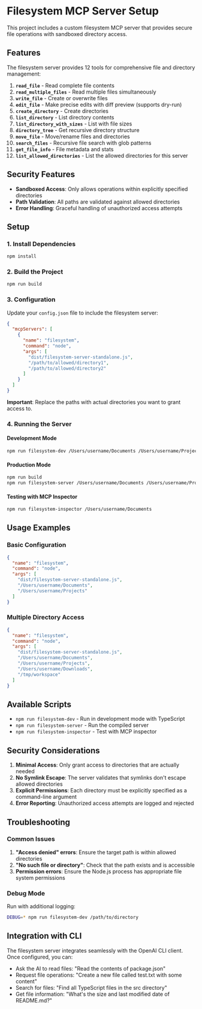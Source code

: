 # Filesystem MCP Server Setup

This project includes a custom filesystem MCP server that provides secure file operations with sandboxed directory access.

## Features

The filesystem server provides 12 tools for comprehensive file and directory management:

1. **`read_file`** - Read complete file contents
2. **`read_multiple_files`** - Read multiple files simultaneously  
3. **`write_file`** - Create or overwrite files
4. **`edit_file`** - Make precise edits with diff preview (supports dry-run)
5. **`create_directory`** - Create directories
6. **`list_directory`** - List directory contents
7. **`list_directory_with_sizes`** - List with file sizes
8. **`directory_tree`** - Get recursive directory structure
9. **`move_file`** - Move/rename files and directories
10. **`search_files`** - Recursive file search with glob patterns
11. **`get_file_info`** - File metadata and stats
12. **`list_allowed_directories`** - List the allowed directories for this server

## Security Features

- **Sandboxed Access**: Only allows operations within explicitly specified directories
- **Path Validation**: All paths are validated against allowed directories
- **Error Handling**: Graceful handling of unauthorized access attempts

## Setup

### 1. Install Dependencies

```bash
npm install
```

### 2. Build the Project

```bash
npm run build
```

### 3. Configuration

Update your `config.json` file to include the filesystem server:

```json
{
  "mcpServers": [
    {
      "name": "filesystem",
      "command": "node",
      "args": [
        "dist/filesystem-server-standalone.js",
        "/path/to/allowed/directory1",
        "/path/to/allowed/directory2"
      ]
    }
  ]
}
```

**Important**: Replace the paths with actual directories you want to grant access to.

### 4. Running the Server

#### Development Mode
```bash
npm run filesystem-dev /Users/username/Documents /Users/username/Projects
```

#### Production Mode
```bash
npm run build
npm run filesystem-server /Users/username/Documents /Users/username/Projects
```

#### Testing with MCP Inspector
```bash
npm run filesystem-inspector /Users/username/Documents
```

## Usage Examples

### Basic Configuration
```json
{
  "name": "filesystem",
  "command": "node",
  "args": [
    "dist/filesystem-server-standalone.js",
    "/Users/username/Documents",
    "/Users/username/Projects"
  ]
}
```

### Multiple Directory Access
```json
{
  "name": "filesystem",
  "command": "node",
  "args": [
    "dist/filesystem-server-standalone.js",
    "/Users/username/Documents",
    "/Users/username/Projects",
    "/Users/username/Downloads",
    "/tmp/workspace"
  ]
}
```

## Available Scripts

- `npm run filesystem-dev` - Run in development mode with TypeScript
- `npm run filesystem-server` - Run the compiled server
- `npm run filesystem-inspector` - Test with MCP inspector

## Security Considerations

1. **Minimal Access**: Only grant access to directories that are actually needed
2. **No Symlink Escape**: The server validates that symlinks don't escape allowed directories
3. **Explicit Permissions**: Each directory must be explicitly specified as a command-line argument
4. **Error Reporting**: Unauthorized access attempts are logged and rejected

## Troubleshooting

### Common Issues

1. **"Access denied" errors**: Ensure the target path is within allowed directories
2. **"No such file or directory"**: Check that the path exists and is accessible
3. **Permission errors**: Ensure the Node.js process has appropriate file system permissions

### Debug Mode

Run with additional logging:
```bash
DEBUG=* npm run filesystem-dev /path/to/directory
```

## Integration with CLI

The filesystem server integrates seamlessly with the OpenAI CLI client. Once configured, you can:

- Ask the AI to read files: "Read the contents of package.json"
- Request file operations: "Create a new file called test.txt with some content"
- Search for files: "Find all TypeScript files in the src directory"
- Get file information: "What's the size and last modified date of README.md?" 
